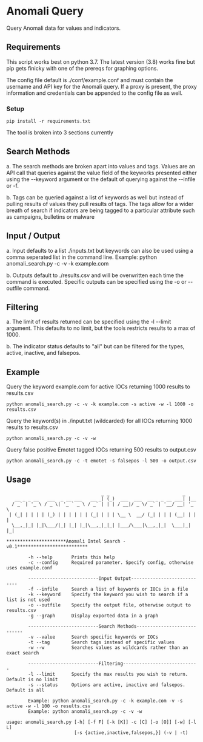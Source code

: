 # Anomali Query

Query Anomali data for values and indicators.

## Requirements

This script works best on python 3.7.  The latest version (3.8) works fine but pip gets finicky with one of the prereqs for graphing options.

The config file default is ./conf/example.conf and must contain the username and API key for the Anomali query.  If a proxy is present, the proxy information and credentials can be appended to the config file as well.

### Setup
```pip install -r requirements.txt```

The tool is broken into 3 sections currently

## Search Methods
  a. The search methods are broken apart into values and tags.  Values are an API call that queries against the value field of the keyworks presented either using the --keyword argument or the default of querying against the --infile or -f. 
  
  b. Tags can be queried against a list of keywords as well but instead of pulling results of values they pull results of tags. The tags allow for a wider breath of search if indicators are being tagged to a particular attribute such as campaigns, bulletins or malware

## Input / Output

  a. Input defaults to a list ./inputs.txt but keywords can also be used using a comma seperated list in the command line. 
  Example: python anomali_search.py -c -v -k example.com
  
  b. Outputs default to ./results.csv and will be overwritten each time the command is executed. Specific outputs can be specified using the -o or --outfile command. 

## Filtering

  a. The limit of results returned can be specified using the -l --limit argument. This defaults to no limit, but the tools restricts results to a max of 1000. 
  
  b. The indicator status defaults to "all" but can be filtered for the types, active, inactive, and falsepos. 

## Example

Query the keyword example.com for active IOCs returning 1000 results to results.csv
```
python anomali_search.py -c -v -k example.com -s active -w -l 1000 -o results.csv
```
Query the keyword(s) in ./input.txt (wildcarded) for all IOCs returning 1000 results to results.csv
```
python anomali_search.py -c -v -w
```
Query false positive Emotet tagged IOCs returning 500 results to output.csv
```
python anomali_search.py -c -t emotet -s falsepos -l 500 -o output.csv
```
## Usage

```
                                   _ _                           _     
   __ _ _ __   ___  _ __ ___   __ _| (_)  ___  ___  __ _ _ __ ___| |__  
  / _` | '_ \ / _ \| '_ ` _ \ / _` | | | / __|/ _ \/ _` | '__/ __| '_ \ 
 | (_| | | | | (_) | | | | | | (_| | | | \__ \  __/ (_| | | | (__| | | |
  \__,_|_| |_|\___/|_| |_| |_|\__,_|_|_| |___/\___|\__,_|_|  \___|_| |_|  

**********************Anomali Intel Search -v0.1**************************

        -h --help       Prints this help
        -c --config     Required parameter. Specify config, otherwise uses example.conf
        
        --------------------------Input Output----------------------------
        -f --infile     Search a list of keywords or IOCs in a file
        -k --keyword    Specify the keyword you wish to search if a list is not used
        -o --outfile    Specify the output file, otherwise output to results.csv
        -g --graph      Display exported data in a graph
        
        --------------------------Search Methods----------------------------
        -v --value      Search specific keywords or IOCs     
        -t --tag        Search tags instead of specific values
        -w --w          Searches values as wildcards rather than an exact search
        
        --------------------------Filtering----------------------------
        -l --limit      Specify the max results you wish to return. Default is no limit
        -s --status     Options are active, inactive and falsepos. Default is all
        
        Example: python anomali_search.py -c -k example.com -v -s active -w -l 100 -o results.csv
        Example: python anomali_search.py -c -v -w
        
usage: anomali_search.py [-h] [-f F] [-k [K]] -c [C] [-o [O]] [-w] [-l L]
                         [-s {active,inactive,falsepos,}] (-v | -t)
```
